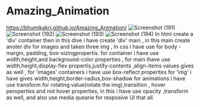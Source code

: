 # Amazing_Animation
https://bhumikakri.github.io/Amazing_Animation/
![Screenshot (191)](https://github.com/Bhumikakri/Amazing_Animation/assets/128302166/12ccc542-d692-45d4-8dab-9d8d2df9c138)
![Screenshot (192)](https://github.com/Bhumikakri/Amazing_Animation/assets/128302166/1262d829-827a-4c18-abaa-5fb7d6cdaee1)
![Screenshot (193)](https://github.com/Bhumikakri/Amazing_Animation/assets/128302166/c31b088e-ca47-4839-b166-91840d9dbaed)
![Screenshot (194)](https://github.com/Bhumikakri/Amazing_Animation/assets/128302166/faecfb81-783e-49aa-bf84-75dd5c118802)
In html
create a 'div' container then in this dive i have create 'div' main ,
in this main create anoter div for images and taken three img ,
In css 
i have use for body -margin, padding, box-sizingpropertis.
for container i have use width,height,and background-color properties ,
for main ihave use width,height,display-flex propertis,justify-contents ,align-items values gives as well ,
for 'images' containers i have use box-reflect properites 
for 'img' i have gives width,height,border-radius,box-shadow
for animations i have use transform for rotating value(rotate the img),transition ,
hover peroperties and not hover properties, in this i have use opacity ,transform as well,
and also use media quearie for resposive UI that all.
